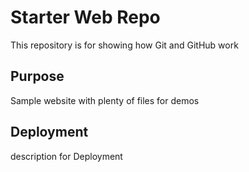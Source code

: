 # Starter Web Repo

This repository is for showing how Git and GitHub work

## Purpose

Sample website with plenty of files for demos

## Deployment
description for Deployment